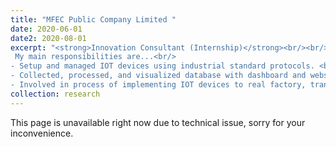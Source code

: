 ```yaml
---
title: "MFEC Public Company Limited "
date: 2020-06-01
date2: 2020-08-01
excerpt: "<strong>Innovation Consultant (Internship)</strong><br/><br/> During an internship at MFEC Public Limited Company, one of Thailand’s largest system integrator companies, I got to work on improving a factory’s efficiency, sustainability, and safety. It sparked my interest in cyber-physical systems (CPS) with robotics and made me excited about its potential to drastically transform Thailand factories. <br/>
 My main responsibilities are...<br/>
- Setup and managed IOT devices using industrial standard protocols. <br/>
- Collected, processed, and visualized database with dashboard and webserver.<br/>
- Involved in process of implementing IOT devices to real factory, transforming factory from offline to online.<br/><br/><img src='/images/projects_images/mfec3.jpg' width='500'>"
collection: research
---
```

This page is unavailable right now due to technical issue, sorry for your inconvenience.